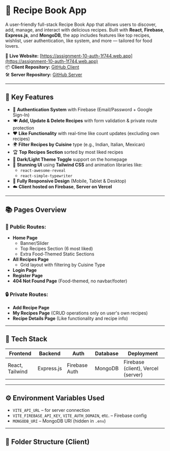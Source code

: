 # 🍲 Recipe Book App

A user-friendly full-stack Recipe Book App that allows users to discover, add, manage, and interact with delicious recipes. Built with **React**, **Firebase**, **Express.js**, and **MongoDB**, the app includes features like top recipes, wishlist, user authentication, like system, and more — tailored for food lovers.

🔗 **Live Website:** [https://assignment-10-auth-1f744.web.app](https://assignment-10-auth-1f744.web.app)  
📦 **Client Repository:** [GitHub Client](https://github.com/Programming-Hero-Web-Course4/b11a10-client-side-Developer-Soriful)  
🛠️ **Server Repository:** [GitHub Server](https://github.com/Programming-Hero-Web-Course4/b11a10-server-side-Developer-Soriful)

---

## 🌟 Key Features

- 🔐 **Authentication System** with Firebase (Email/Password + Google Sign-In)
- 🍽️ **Add, Update & Delete Recipes** with form validation & private route protection
- ❤️ **Like Functionality** with real-time like count updates (excluding own recipes)
- 🌍 **Filter Recipes by Cuisine** type (e.g., Indian, Italian, Mexican)
- 🏆 **Top Recipes Section** sorted by most liked recipes
- 🌙 **Dark/Light Theme Toggle** support on the homepage
- 🎨 **Stunning UI** using **Tailwind CSS** and animation libraries like:
  - `react-awesome-reveal`
  - `react-simple-typewriter`
- 📱 **Fully Responsive Design** (Mobile, Tablet & Desktop)
- ☁️ **Client hosted on Firebase**, **Server on Vercel**

---

## 📚 Pages Overview

### 📌 Public Routes:
- **Home Page**
  - Banner/Slider
  - Top Recipes Section (6 most liked)
  - Extra Food-Themed Static Sections
- **All Recipes Page**
  - Grid layout with filtering by Cuisine Type
- **Login Page**
- **Register Page**
- **404 Not Found Page** (Food-themed, no navbar/footer)

### 🔒 Private Routes:
- **Add Recipe Page**
- **My Recipes Page** (CRUD operations only on user's own recipes)
- **Recipe Details Page** (Like functionality and recipe info)

---

## 🔧 Tech Stack

| Frontend         | Backend       | Auth           | Database  | Deployment |
|------------------|----------------|----------------|-----------|------------|
| React, Tailwind  | Express.js     | Firebase Auth  | MongoDB   | Firebase (client), Vercel (server) |

---

## ⚙️ Environment Variables Used

- `VITE_API_URL` – for server connection
- `VITE_FIREBASE_API_KEY`, `VITE_AUTH_DOMAIN`, etc. – Firebase config
- `MONGODB_URI` – MongoDB URI (hidden in `.env`)

---

## 📁 Folder Structure (Client)

